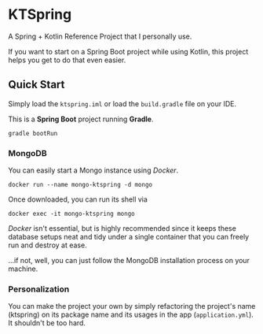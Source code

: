 # KTSpring

A Spring + Kotlin Reference Project that I personally use.

If you want to start on a Spring Boot project while using Kotlin, 
this project helps you get to do that even easier.

## Quick Start

Simply load the `ktspring.iml` or load the `build.gradle` file on your 
IDE.

This is a **Spring Boot** project running **Gradle**.

    gradle bootRun

### MongoDB

You can easily start a Mongo instance using *Docker*.

    docker run --name mongo-ktspring -d mongo

Once downloaded, you can run its shell via
    
    docker exec -it mongo-ktspring mongo
    
*Docker* isn't essential, but is highly recommended since it keeps these database
setups neat and tidy under a single container that you can freely run and destroy
at ease.
    
...if not, well, you can just follow the MongoDB installation process on your machine.

### Personalization

You can make the project your own by simply refactoring the project's name (ktspring) on its package name and
its usages in the app (`application.yml`). It shouldn't be too hard.
